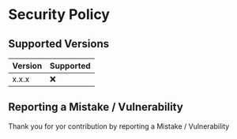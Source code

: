 # Security Policy

## Supported Versions

| Version | Supported |
| ------- | --------- |
| x.x.x   | :x:       |

## Reporting a Mistake / Vulnerability

Thank you for yor contribution by reporting a Mistake / Vulnerability
